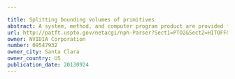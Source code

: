 ```yaml
---

title: Splitting bounding volumes of primitives
abstract: A system, method, and computer program product are provided for splitting primitives. A plurality of primitives is received for a scene and a pre-determined plane that intersects the scene is identified. Bounding volumes of the plurality of primitives that are intersected by the pre-determined plane are split, where a bounding volume that encloses each intersected primitive of the plurality of primitives is split into a first bounding volume and a second bounding volume at an intersection of the bounding volume and the pre-determined plane.
url: http://patft.uspto.gov/netacgi/nph-Parser?Sect1=PTO2&Sect2=HITOFF&p=1&u=%2Fnetahtml%2FPTO%2Fsearch-adv.htm&r=1&f=G&l=50&d=PALL&S1=09547932&OS=09547932&RS=09547932
owner: NVIDIA Corporation
number: 09547932
owner_city: Santa Clara
owner_country: US
publication_date: 20130924
---
```

